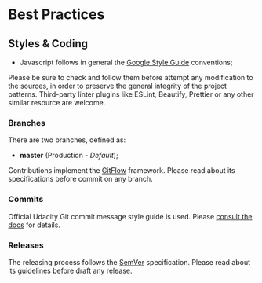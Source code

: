 # Best Practices

## Styles & Coding

- Javascript follows in general the [Google Style Guide](https://github.com/google/styleguide) conventions;

Please be sure to check and follow them before attempt any modification to the sources, in order to preserve the general integrity of the project patterns.
Third-party linter plugins like ESLint, Beautify, Prettier or any other similar resource are welcome.

### Branches

There are two branches, defined as:

- **master** (Production - _Default_);

Contributions implement the [GitFlow](https://tinyurl.com/zt4vys8) framework.
Please read about its specifications before commit on any branch.

### Commits

Official Udacity Git commit message style guide is used. Please [consult the docs](http://udacity.github.io/git-styleguide/) for details.

### Releases

The releasing process follows the [SemVer](https://semver.org/) specification.
Please read about its guidelines before draft any release.
